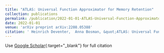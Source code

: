 ```yaml
---
title: "ATLAS: Universal Function Approximator for Memory Retention"
collection: publications
permalink: /publication/2022-01-01-ATLAS-Universal-Function-Approximator-for-Memory-Retention
date: 2022-01-01
venue: 'arXiv preprint arXiv:2208.05388'
citation: ' Heinrich Deventer,  Anna Bosman, &quot;ATLAS: Universal Function Approximator for Memory Retention.&quot; arXiv preprint arXiv:2208.05388, 2022.'
---
```

Use [Google Scholar](https://scholar.google.com/scholar?q=ATLAS:+Universal+Function+Approximator+for+Memory+Retention){:target="_blank"} for full citation